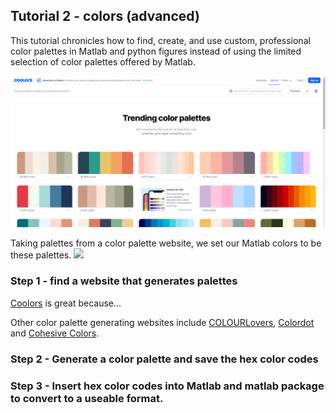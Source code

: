## Tutorial 2 - colors (advanced)

This tutorial chronicles how to find, create, and use custom, professional color palettes in Matlab and python figures instead of using the limited selection of color palettes offered by Matlab.

<img src=figures/Screenshot_coolors_website.png width="600">



Taking palettes from a color palette website, we set our Matlab colors to be these palettes.
<img src=figures/colors.png width="500">


### Step 1 - find a website that generates palettes

[Coolors](https://coolors.co/) is great because...

Other color palette generating websites include [COLOURLovers](https://www.colourlovers.com/palettes), [Colordot](https://color.hailpixel.com/) and [Cohesive Colors](https://javier.xyz/cohesive-colors/).

### Step 2 - Generate a color palette and save the hex color codes


### Step 3 - Insert hex color codes into Matlab and matlab package to convert to a useable format.




